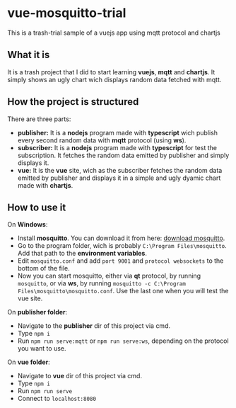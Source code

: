 # vue-mosquitto-trial
This is a trash-trial sample of a vuejs app using mqtt protocol and chartjs

## What it is
It is a trash project that I did to start learning __vuejs__, __mqtt__ and __chartjs__. It simply shows an ugly chart wich displays random data fetched with mqtt.

## How the project is structured
There are three parts:
* __publisher:__ It is a **nodejs** program made with **typescript** wich publish every second random data with **mqtt** protocol (using **ws**).
* __subscriber:__ It is a **nodejs** program made with **typescript** for test the subscription. It fetches the random data emitted by publisher and simply displays it.
* __vue:__ It is the **vue** site, wich as the subscriber fetches the random data emitted by publisher and displays it in a simple and ugly dyamic chart made with **chartjs**.

## How to use it
On **Windows**:
* Install **mosquitto**. You can download it from here: [download mosquitto](https://mosquitto.org/download/).
* Go to the program folder, wich is probably `C:\Program Files\mosquitto`. Add that path to the **environment variables**.
* Edit `mosquitto.conf` and add `port 9001` and `protocol websockets` to the bottom of the file.
* Now you can start mosquitto, either via **qt** protocol, by running `mosquitto`, or via **ws**, by running `mosquitto -c C:\Program Files\mosquitto\mosquitto.conf`. Use the last one when you will test the vue site.

On **publisher folder**:
* Navigate to the **publisher** dir of this project via cmd.
* Type `npm i`
* Run `npm run serve:mqtt` or `npm run serve:ws`, depending on the protocol you want to use.

On **vue folder**:
* Navigate to **vue** dir of this project via cmd.
* Type `npm i`
* Run `npm run serve`
* Connect to `localhost:8080`
